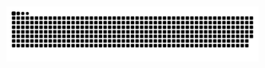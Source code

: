 
<picture>
  <source media="(prefers-color-scheme: dark)" srcset="https://raw.githubusercontent.com/zhengyu997/zhengyu997/output/github-contribution-grid-snake-dark.svg">
  <source media="(prefers-color-scheme: light)" srcset="https://raw.githubusercontent.com/zhengyu997/zhengyu997/output/github-contribution-grid-snake.svg">
  <img alt="github contribution grid snake animation" src="https://raw.githubusercontent.com/zhengyu997/zhengyu997/output/github-contribution-grid-snake.svg">
</picture>
